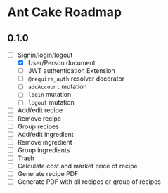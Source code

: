 # Ant Cake Roadmap

## 0.1.0

- [ ] Signin/login/logout
  - [X] User/Person document
  - [ ] JWT authentication Extension
  - [ ] `@require_auth` resolver decorator
  - [ ] `addAccount` mutation
  - [ ] `login` mutation
  - [ ] `logout` mutation
- [ ] Add/edit recipe
- [ ] Remove recipe
- [ ] Group recipes
- [ ] Add/edit ingredient
- [ ] Remove ingredient
- [ ] Group ingredients
- [ ] Trash
- [ ] Calculate cost and market price of recipe
- [ ] Generate recipe PDF
- [ ] Generate PDF with all recipes or group of recipes
